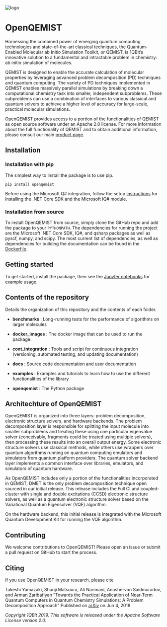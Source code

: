 ![logo](https://1qbit.com/img/1QBit_logo.svg "1QBit is awesome!")

# OpenQEMIST


Harnessing the combined power of emerging quantum computing technologies and
state-of-the-art classical techniques, the Quantum-Enabled Molecular ab Initio
Simulation Toolkit, or QEMIST, is 1QBit’s innovative solution to a fundamental
and intractable problem in chemistry: ab initio simulation of molecules.

QEMIST is designed to enable the accurate calculation of molecular properties by
leveraging advanced problem decomposition (PD) techniques and quantum computing.
The variety of PD techniques implemented in QEMIST enables massively parallel
simulations by breaking down a computational chemistry task into smaller,
independent subproblems. These subproblems can use a combination of interfaces
to various classical and quantum solvers to achieve a higher level of accuracy
for large-scale, practical molecular simulations.

OpenQEMIST provides access to a portion of the functionalities of QEMIST as
open source software under an Apache 2.0 license. For more information about the
full functionality of QEMIST and to obtain additional information, please
consult our main [product page](https://1qbit.com/qemist).

## Installation
### Installation with pip
The simplest way to install the package is to use pip.

`pip install openqemist`

Before using the Microsoft Q# integration, follow the setup
[instructions](https://docs.microsoft.com/en-us/quantum/install-guide/?view=qsharp-preview)
for installing the .NET Core SDK and the Microsoft IQ# module.

### Installation from source
To install OpenQEMIST from source, simply clone the GitHub repo and add the package
to your ``PYTHONPATH``. The dependencies for running the project are the Microsoft
.NET Core SDK, IQ#, and qsharp packages as well as pyscf, numpy, and scipy. The
most current list of dependencies, as well as dependencies for building the documentation
can be found in the [Dockerfile](./docker_images/Dockerfile).

## Getting started

To get started, install the package, then see the [Jupyter notebooks](./examples/)
for example usage.

## Contents of the repository

Details the organization of this repository and the contents of each folder.

- **benchmarks** :
Long-running tests for the performance of algorithms on larger molecules

- **docker_images** :
The docker image that can be used to run the package.

- **cont_integration** :
Tools and script for continuous integration (versioning, automated testing, and updating documentation)

- **docs** :
Source code documentation and user documentation

- **examples** :
Examples and tutorials to learn how to use the different functionalities of the library

- **openqemist** :
The Python package

## Architechture of OpenQEMIST
OpenQEMIST is organized into three layers: problem decomposition, electronic
structure solvers, and hardware backends. The problem decomposition layer is
responsible for splitting the input molecule into smaller subproblems and
treating these using one particular eigenvalue solver (conceivably, fragments
could be treated using multiple solvers), then processing these results into an
overall output energy. Some electronic structure solvers use classical methods,
while others use wrappers over quantum algorithms running on quantum computing
emulators and simulators from quantum platform providers. The quantum solver
backend layer implements a common interface over libraries, emulators, and
simulators of quantum hardware.

As OpenQEMIST includes only a portion of the functionalities incorporated in QEMIST, DMET
is the only problem decomposition technique open sourced in our initial release.
This release includes the Full CI and coupled-cluster with single and double
excitations (CCSD) electronic structure solvers, as well as a quantum electronic
structure solver based on the Variational Quantum Eigensolver (VQE) algorithm.

On the hardware backend, this initial release is integrated with the Microsoft
Quantum Development Kit for running the VQE algorithm.

## Contributing
We welcome contributions to OpenQEMIST! Please open an issue or submit a pull request on GitHub to start the process.

## Citing
If you use OpenQEMIST in your research, please cite

Takeshi Yamazaki, Shunji Matsuura, Ali Narimani, Anushervon Saidmuradov, and Arman Zaribafiyan "Towards the Practical Application of Near-Term Quantum Computers in Quantum Chemistry Simulations: A Problem Decomposition Approach" Published on [arXiv](https://arxiv.org/abs/1806.01305) on Jun 4, 2018.


_Copyright 1QBit 2019. This software is released under the Apache Software License version 2.0._
